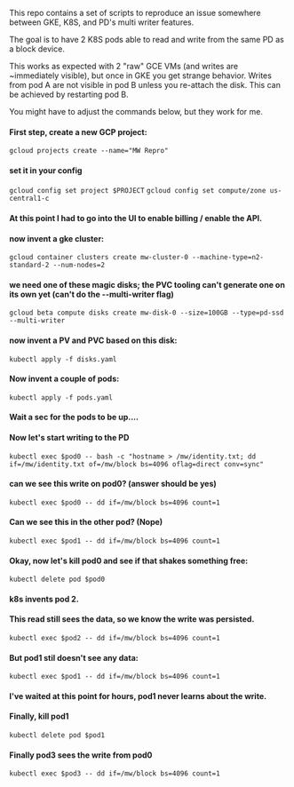 This repo contains a set of scripts to reproduce an issue somewhere
between GKE, K8S, and PD's multi writer features.

The goal is to have 2 K8S pods able to read and write from the same PD
as a block device.

This works as expected with 2 "raw" GCE VMs (and writes are
~immediately visible), but once in GKE you get strange behavior.
Writes from pod A are not visible in pod B unless you re-attach the
disk. This can be achieved by restarting pod B.

You might have to adjust the commands below, but they work for me.

#### First step, create a new GCP project:
`gcloud projects create --name="MW Repro"`

#### set it in your config
`gcloud config set project $PROJECT`
`gcloud config set compute/zone us-central1-c`

#### At this point I had to go into the UI to enable billing / enable the API.

#### now invent a gke cluster:
`gcloud container clusters create mw-cluster-0 --machine-type=n2-standard-2 --num-nodes=2`

#### we need one of these magic disks; the PVC tooling can't generate one on its own yet (can't do the --multi-writer flag)
`gcloud beta compute disks create mw-disk-0 --size=100GB --type=pd-ssd --multi-writer`

#### now invent a PV and PVC based on this disk:
`kubectl apply -f disks.yaml`

#### Now invent a couple of pods:
`kubectl apply -f pods.yaml`

#### Wait a sec for the pods to be up....

#### Now let's start writing to the PD
`kubectl exec $pod0 -- bash -c "hostname > /mw/identity.txt; dd if=/mw/identity.txt of=/mw/block bs=4096 oflag=direct conv=sync"`

#### can we see this write on pod0? (answer should be yes)
`kubectl exec $pod0 -- dd if=/mw/block bs=4096 count=1`

#### Can we see this in the other pod? (Nope)
`kubectl exec $pod1 -- dd if=/mw/block bs=4096 count=1`

#### Okay, now let's kill pod0 and see if that shakes something free:
`kubectl delete pod $pod0`
#### k8s invents pod 2.

#### This read still sees the data, so we know the write was persisted.
`kubectl exec $pod2 -- dd if=/mw/block bs=4096 count=1`

#### But pod1 stil doesn't see any data:
`kubectl exec $pod1 -- dd if=/mw/block bs=4096 count=1`

#### I've waited at this point for hours, pod1 never learns about the write.

#### Finally, kill pod1
`kubectl delete pod $pod1`

#### Finally pod3 sees the write from pod0
`kubectl exec $pod3 -- dd if=/mw/block bs=4096 count=1`
